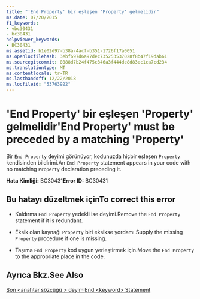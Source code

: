 ```yaml
---
title: "'End Property' bir eşleşen 'Property' gelmelidir"
ms.date: 07/20/2015
f1_keywords:
- vbc30431
- bc30431
helpviewer_keywords:
- BC30431
ms.assetid: b1e02d97-b38a-4acf-b351-1726f17a0051
ms.openlocfilehash: 3ebf697d6a97dec735253537028f8b47f19dab61
ms.sourcegitcommit: 0888d7b24f475c346a3f444de8d83ec1ca7cd234
ms.translationtype: MT
ms.contentlocale: tr-TR
ms.lasthandoff: 12/22/2018
ms.locfileid: "53763922"
---
```

# <a name="end-property-must-be-preceded-by-a-matching-property"></a><span data-ttu-id="d0a05-102">'End Property' bir eşleşen 'Property' gelmelidir</span><span class="sxs-lookup"><span data-stu-id="d0a05-102">'End Property' must be preceded by a matching 'Property'</span></span>
<span data-ttu-id="d0a05-103">Bir `End Property` deyimi görünüyor, kodunuzda hiçbir eşleşen `Property` kendisinden bildirimi.</span><span class="sxs-lookup"><span data-stu-id="d0a05-103">An `End Property` statement appears in your code with no matching `Property` declaration preceding it.</span></span>  
  
 <span data-ttu-id="d0a05-104">**Hata Kimliği:** BC30431</span><span class="sxs-lookup"><span data-stu-id="d0a05-104">**Error ID:** BC30431</span></span>  
  
## <a name="to-correct-this-error"></a><span data-ttu-id="d0a05-105">Bu hatayı düzeltmek için</span><span class="sxs-lookup"><span data-stu-id="d0a05-105">To correct this error</span></span>  
  
-   <span data-ttu-id="d0a05-106">Kaldırma `End Property` yedekli ise deyimi.</span><span class="sxs-lookup"><span data-stu-id="d0a05-106">Remove the `End Property` statement if it is redundant.</span></span>  
  
-   <span data-ttu-id="d0a05-107">Eksik olan kaynağı `Property` biri eksikse yordamı.</span><span class="sxs-lookup"><span data-stu-id="d0a05-107">Supply the missing `Property` procedure if one is missing.</span></span>  
  
-   <span data-ttu-id="d0a05-108">Taşıma `End Property` kod uygun yerleştirmek için.</span><span class="sxs-lookup"><span data-stu-id="d0a05-108">Move the `End Property` to the appropriate place in the code.</span></span>  
  
## <a name="see-also"></a><span data-ttu-id="d0a05-109">Ayrıca Bkz.</span><span class="sxs-lookup"><span data-stu-id="d0a05-109">See Also</span></span>  
   
 [<span data-ttu-id="d0a05-110">Son \<anahtar sözcüğü > deyimi</span><span class="sxs-lookup"><span data-stu-id="d0a05-110">End \<keyword> Statement</span></span>](../../visual-basic/language-reference/statements/end-keyword-statement.md)
